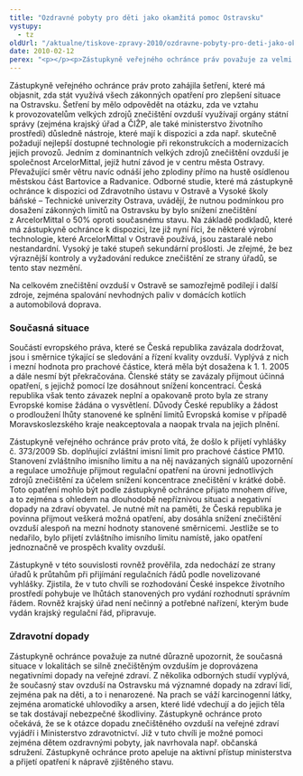 ```yaml
---
title: "Ozdravné pobyty pro děti jako okamžitá pomoc Ostravsku"
vystupy:
  - tz
oldUrl: "/aktualne/tiskove-zpravy-2010/ozdravne-pobyty-pro-deti-jako-okamzita-pomoc-ostravsku"
date: 2010-02-12
perex: "<p></p><p>Zástupkyně veřejného ochránce práv považuje za velmi vážnou problematiku znečištění ovzduší na Ostravsku, a to nejen s ohledem na smogovou situaci, která nastala v uplynulých dnech. Podněty upozorňující na kvalitu ovzduší obdržel veřejný ochránce již dříve a opakovaně.</p>"
---
```


<!-- imported from the old website -->

<p>Zástupkyně veřejného ochránce práv proto zahájila šetření, které má objasnit, zda stát využívá všech zákonných opatření pro zlepšení situace na Ostravsku. Šetření by mělo odpovědět na otázku, zda ve vztahu k provozovatelům velkých zdrojů znečištění ovzduší využívají orgány státní správy (zejména krajský úřad a ČIŽP, ale také ministerstvo životního prostředí) důsledně nástroje, které mají k dispozici a zda např. skutečně požadují nejlepší dostupné technologie při rekonstrukcích a modernizacích jejich provozů. Jedním z dominantních velkých zdrojů znečištění ovzduší je společnost ArcelorMittal, jejíž hutní závod je v centru města Ostravy. Převažující směr větru navíc odnáší jeho zplodiny přímo na hustě osídlenou městskou část Bartovice a Radvanice. Odborné studie, které má zástupkyně ochránce k dispozici od Zdravotního ústavu v Ostravě a Vysoké školy báňské – Technické univerzity Ostrava, uvádějí, že nutnou podmínkou pro dosažení zákonných limitů na Ostravsku by bylo snížení znečištění z ArcelorMittal o 50% oproti současnému stavu. Na základě podkladů, které má zástupkyně ochránce k dispozici, lze již nyní říci, že některé výrobní technologie, které ArcelorMittal v Ostravě používá, jsou zastaralé nebo nestandardní. Vysoký je také stupeň sekundární prošlosti. Je zřejmé, že bez výraznější kontroly a vyžadování redukce znečištění ze strany úřadů, se tento stav nezmění.</p><p>Na celkovém znečištění ovzduší v Ostravě se samozřejmě podílejí i další zdroje, zejména spalování nevhodných paliv v domácích kotlích a automobilová doprava.</p><h3>Současná situace</h3><p>Součástí evropského práva, které se Česká republika zavázala dodržovat, jsou i směrnice týkající se sledování a řízení kvality ovzduší. Vyplývá z nich i mezní hodnota pro prachové částice, která měla být dosažena k 1. 1. 2005 a dále nesmí být překračována. Členské státy se zavázaly přijmout účinná opatření, s jejichž pomocí lze dosáhnout snížení koncentrací. Česká republika však tento závazek neplní a opakovaně proto byla ze strany Evropské komise žádána o vysvětlení. Důvody České republiky a žádost o prodloužení lhůty stanovené ke splnění limitů Evropská komise v případě Moravskoslezského kraje neakceptovala a naopak trvala na jejich plnění.</p><p>Zástupkyně veřejného ochránce práv proto vítá, že došlo k přijetí vyhlášky č. 373/2009 Sb. doplňující zvláštní imisní limit pro prachové částice PM10. Stanovení zvláštního imisního limitu a na něj navázaných signálů upozornění a regulace umožňuje přijmout regulační opatření na úrovni jednotlivých zdrojů znečištění za účelem snížení koncentrace znečištění v krátké době. Toto opatření mohlo být podle zástupkyně ochránce přijato mnohem dříve, a to zejména s ohledem na dlouhodobě nepříznivou situaci a negativní dopady na zdraví obyvatel. Je nutné mít na paměti, že Česká republika je povinna přijmout veškerá možná opatření, aby dosáhla snížení znečištění ovzduší alespoň na mezní hodnoty stanovené směrnicemi. Jestliže se to nedařilo, bylo přijetí zvláštního imisního limitu namístě, jako opatření jednoznačně ve prospěch kvality ovzduší.</p><p>Zástupkyně v této souvislosti rovněž prověřila, zda nedochází ze strany úřadů k průtahům při přijímání regulačních řádů podle novelizované vyhlášky. Zjistila, že v tuto chvíli se rozhodování České inspekce životního prostředí pohybuje ve lhůtách stanovených pro vydání rozhodnutí správním řádem. Rovněž krajský úřad není nečinný a potřebné nařízení, kterým bude vydán krajský regulační řád, připravuje.</p><h3>Zdravotní dopady</h3><p>Zástupkyně ochránce považuje za nutné důrazně upozornit, že současná situace v lokalitách se silně znečištěným ovzduším je doprovázena negativními dopady na veřejné zdraví. Z několika odborných studií vyplývá, že současný stav ovzduší na Ostravsku má významné dopady na zdraví lidí, zejména pak na děti, a to i nenarozené. Na prach se váží karcinogenní látky, zejména aromatické uhlovodíky a arsen, které lidé vdechují a do jejich těla se tak dostávají nebezpečné škodliviny. Zástupkyně ochránce proto očekává, že se k otázce dopadu znečištěného ovzduší na veřejné zdraví vyjádří i Ministerstvo zdravotnictví. Již v tuto chvíli je možné pomoci zejména dětem ozdravnými pobyty, jak navrhovala např. občanská sdružení. Zástupkyně ochránce proto apeluje na aktivní přístup ministerstva a přijetí opatření k nápravě zjištěného stavu.</p>
